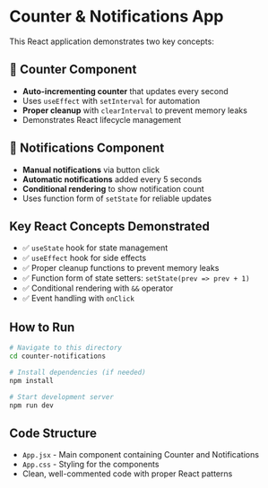 # Counter & Notifications App

This React application demonstrates two key concepts:

## 🔢 Counter Component
- **Auto-incrementing counter** that updates every second
- Uses `useEffect` with `setInterval` for automation
- **Proper cleanup** with `clearInterval` to prevent memory leaks
- Demonstrates React lifecycle management

## 🔔 Notifications Component  
- **Manual notifications** via button click
- **Automatic notifications** added every 5 seconds
- **Conditional rendering** to show notification count
- Uses function form of `setState` for reliable updates

## Key React Concepts Demonstrated
- ✅ `useState` hook for state management
- ✅ `useEffect` hook for side effects
- ✅ Proper cleanup functions to prevent memory leaks
- ✅ Function form of state setters: `setState(prev => prev + 1)`
- ✅ Conditional rendering with `&&` operator
- ✅ Event handling with `onClick`

## How to Run
```bash
# Navigate to this directory
cd counter-notifications

# Install dependencies (if needed)
npm install

# Start development server
npm run dev
```

## Code Structure
- `App.jsx` - Main component containing Counter and Notifications
- `App.css` - Styling for the components
- Clean, well-commented code with proper React patterns